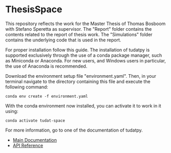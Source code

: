 # ThesisSpace

This repository reflects the work for the Master Thesis of Thomas Bosboom with Stefano Speretta as supervisor.
The "Report" folder contains the contents related to the report of thesis work.
The "Simulations" folder contains the underlying code that is used in the report.

For proper installation follow this guide. The installation of tudatpy is supported exclusively through the use of a conda package manager,
such as Miniconda or Anaconda. For new users, and Windows users in particular, the use of Anaconda is recommended.

Download the environment setup file "environment.yaml". Then, in your terminal navigate to the directory containing this file and execute the following command:

```
conda env create -f environment.yaml
```
With the conda environment now installed, you can activate it to work in it using:

```
conda activate tudat-space
```

For more information, go to one of the documentation of tudatpy.

- [Main Documentation](https://docs.tudat.space/en/latest/)
- [API Reference](https://py.api.tudat.space/en/latest/index.html)
